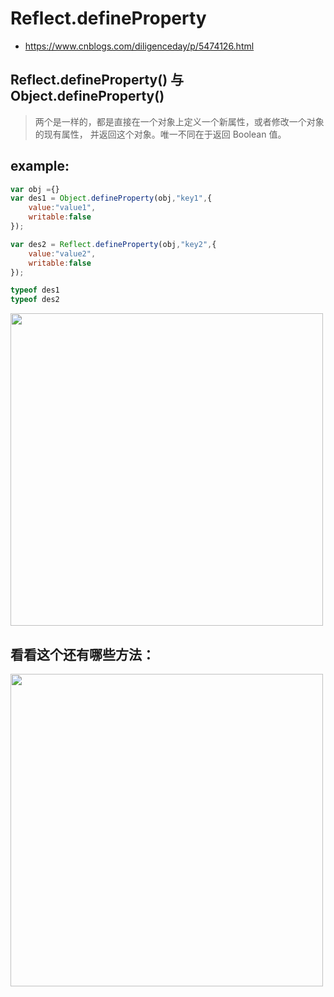 # Reflect.defineProperty
- https://www.cnblogs.com/diligenceday/p/5474126.html

## Reflect.defineProperty() 与 Object.defineProperty()
> 两个是一样的，都是直接在一个对象上定义一个新属性，或者修改一个对象的现有属性， 并返回这个对象。唯一不同在于返回 Boolean 值。

## example:
```js
var obj ={}
var des1 = Object.defineProperty(obj,"key1",{
    value:"value1",
    writable:false
});

var des2 = Reflect.defineProperty(obj,"key2",{
    value:"value2",
    writable:false
});

typeof des1 
typeof des2 
```

<img width="500" src="https://ws4.sinaimg.cn/large/006tNc79gy1fywzhlcqe3j30kk0gwabu.jpg" />

## 看看这个还有哪些方法：
<img width="500" src="https://ws3.sinaimg.cn/large/006tNc79gy1fywzjcunjtj310u0eg446.jpg" />

